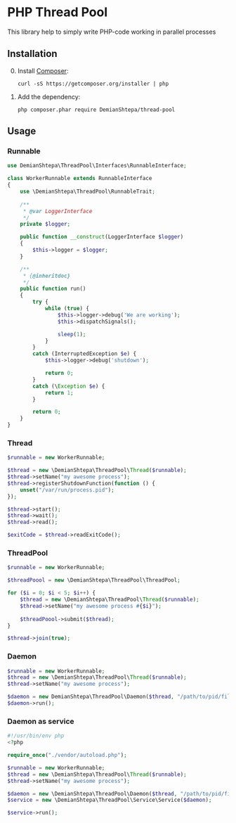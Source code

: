 # PHP Thread Pool

This library help to simply write PHP-code working in parallel processes


Installation
------------
0. Install [Composer](http://getcomposer.org/):

    ```
    curl -sS https://getcomposer.org/installer | php
    ```

0. Add the dependency:

    ```
    php composer.phar require DemianShtepa/thread-pool
    ```

Usage
-----

### Runnable

```php
use DemianShtepa\ThreadPool\Interfaces\RunnableInterface;

class WorkerRunnable extends RunnableInterface
{
    use \DemianShtepa\ThreadPool\RunnableTrait;
    
    /**
     * @var LoggerInterface
     */
    private $logger;

    public function __construct(LoggerInterface $logger)
    {
        $this->logger = $logger;
    }

    /**
     * {@inheritdoc}
     */
    public function run()
    {
        try {
            while (true) {
                $this->logger->debug('We are working');
                $this->dispatchSignals();

                sleep(1);
            }
        }
        catch (InterruptedException $e) {
            $this->logger->debug('shutdown');

            return 0;
        }
        catch (\Exception $e) {
            return 1;
        }

        return 0;
    }
}

```


### Thread

```php
$runnable = new WorkerRunnable;

$thread = new \DemianShtepa\ThreadPool\Thread($runnable);
$thread->setName("my awesome process");
$thread->registerShutdownFunction(function () {
    unset("/var/run/process.pid");
});

$thread->start();
$thread->wait();
$thread->read();

$exitCode = $thread->readExitCode();
```


### ThreadPool

```php
$runnable = new WorkerRunnable;

$threadPoool = new \DemianShtepa\ThreadPool\ThreadPool;

for ($i = 0; $i < 5; $i++) {
    $thread = new \DemianShtepa\ThreadPool\Thread($runnable);
    $thread->setName("my awesome process #{$i}");
    
    $threadPoool->submit($thread);
}

$thread->join(true);
```


### Daemon

```php
$runnable = new WorkerRunnable;
$thread = new \DemianShtepa\ThreadPool\Thread($runnable);
$thread->setName("my awesome process");

$daemon = new DemianShtepa\ThreadPool\Daemon($thread, "/path/to/pid/file");
$daemon->run();
```


### Daemon as service

```php
#!/usr/bin/env php
<?php

require_once("./vendor/autoload.php");

$runnable = new WorkerRunnable;
$thread = new \DemianShtepa\ThreadPool\Thread($runnable);
$thread->setName("my awesome process");

$daemon = new \DemianShtepa\ThreadPool\Daemon($thread, "/path/to/pid/file");
$service = new \DemianShtepa\ThreadPool\Service\Service($daemon);

$service->run();
```
